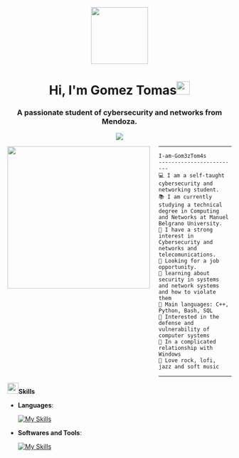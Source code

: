 <p align="center">
  <img style="width:8rem; height:auto" src="https://cdn.dribbble.com/users/1787323/screenshots/10091971/media/d43c019bfeff34be8816481e843ea8c1.png"/>
</p>

<h1 align="center">Hi, I'm Gomez Tomas<img width="30px" src="https://raw.githubusercontent.com/iampavangandhi/iampavangandhi/master/gifs/Hi.gif"></h1>
<h3 font-size="20" align="center">A passionate student of cybersecurity and networks from Mendoza.</h3>

<!-- Typing SVG by DenverCoder1 - https://github.com/DenverCoder1/readme-typing-svg -->
<p align="center">
  <a href="https://github.com/DenverCoder1/readme-typing-svg">
    <img src="https://readme-typing-svg.herokuapp.com?lines=Security+Analyst+Student;Enthusiastic;Always%20learning%20new%20things&center=true&width=380&height=45">
  </a>
</p>

<img align="left" src="https://i.pinimg.com/736x/e8/13/0a/e8130a43dd387deddadf88de88af40aa.jpg" width="320" />

<div style="margin-left: 340px;">
  <hr>

  ```
  I-am-Gom3zTom4s
  -------------------------
  💻 I am a self-taught cybersecurity and networking student.
  📚 I am currently studying a technical degree in Computing and Networks at Manuel Belgrano University.
  📝 I have a strong interest in Cybersecurity and networks and telecomunications.
  🔭 Looking for a job opportunity.
  🌱 learning about security in systems and network systems and how to violate them
  🌟 Main languages: C++, Python, Bash, SQL
  🚩 Interested in the defense and vulnerability of computer systems
  💖 In a complicated relationship with Windows
  🎵 Love rock, lofi, jazz and soft music
  ```

  <hr>
</div>

<div style="text-align: left;">
   <img src="https://media2.giphy.com/media/QssGEmpkyEOhBCb7e1/giphy.gif?cid=ecf05e47a0n3gi1bfqntqmob8g9aid1oyj2wr3ds3mg700bl&rid=giphy.gif" style="text-align: left;" width="25"><b/>Skills</b>

  <p align="left">

  - **Languages**:

      [![My Skills](https://skillicons.dev/icons?i=py,cpp,bash,&theme=dark)](https://skillicons.dev)

  - **Softwares and Tools**:

      [![My Skills](https://skillicons.dev/icons?i=windows,linux,debian,arch,docker,git,github,kali,mysql,sqlite,postgres,powershell,vscode,&theme=dark)](https://skillicons.dev)

  <br>
  </p>
</div>
